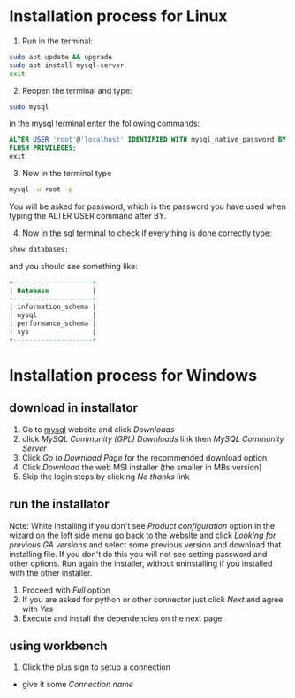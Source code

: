 # Installation process for Linux

1. Run in the terminal:

```bash
sudo apt update && upgrade
sudo apt install mysql-server
exit
```

2. Reopen the terminal and type:

```bash
sudo mysql
```

in the mysql terminal enter the following commands:

```sql
ALTER USER 'root'@'localhost' IDENTIFIED WITH mysql_native_password BY 'password';
FLUSH PRIVILEGES;
exit
```

3. Now in the terminal type

```bash
mysql -u root -p
```

You will be asked for password, which is the password you have used when typing the ALTER USER command after BY.

4. Now in the sql terminal to check if everything is done correctly type:

```sql
show databases;
```

and you should see something like:

```sql
+--------------------+
| Database           |
+--------------------+
| information_schema |
| mysql              |
| performance_schema |
| sys                |
+--------------------+
```

# Installation process for Windows

## download in installator

1. Go to [mysql]('https://www.mysql.com/') website and click _Downloads_
2. click _MySQL Community (GPL) Downloads_ link then _MySQL Community Server_
3. Click _Go to Download Page_ for the recommended download option
4. Click _Download_ the web MSI installer (the smaller in MBs version)
5. Skip the login steps by clicking _No thanks_ link

## run the installator

Note: White installing if you don't see _Product configuration_ option in the wizard on the left side menu go back to the website and click _Looking for previous GA versions_ and select some previous version and download that installing file. If you don't do this you will not see setting password and other options. Run again the installer, without uninstalling if you installed with the other installer.

1. Proceed with _Full_ option
2. If you are asked for python or other connector just click _Next_ and agree with _Yes_
3. Execute and install the dependencies on the next page

## using workbench

1. Click the plus sign to setup a connection

- give it some _Connection name_
